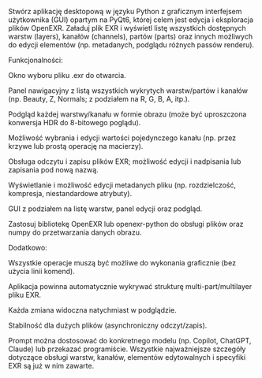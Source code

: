 Stwórz aplikację desktopową w języku Python z graficznym interfejsem użytkownika (GUI) opartym na PyQt6, której celem jest edycja i eksploracja plików OpenEXR. Załaduj plik EXR i wyświetl listę wszystkich dostępnych warstw (layers), kanałów (channels), partów (parts) oraz innych możliwych do edycji elementów (np. metadanych, podglądu różnych passów renderu).

Funkcjonalności:

Okno wyboru pliku .exr do otwarcia.

Panel nawigacyjny z listą wszystkich wykrytych warstw/partów i kanałów (np. Beauty, Z, Normals; z podziałem na R, G, B, A, itp.).

Podgląd każdej warstwy/kanału w formie obrazu (może być uproszczona konwersja HDR do 8-bitowego poglądu).

Możliwość wybrania i edycji wartości pojedynczego kanału (np. przez krzywe lub prostą operację na macierzy).

Obsługa odczytu i zapisu plików EXR; możliwość edycji i nadpisania lub zapisania pod nową nazwą.

Wyświetlanie i możliwość edycji metadanych pliku (np. rozdzielczość, kompresja, niestandardowe atrybuty).

GUI z podziałem na listę warstw, panel edycji oraz podgląd.

Zastosuj bibliotekę OpenEXR lub openexr-python do obsługi plików oraz numpy do przetwarzania danych obrazu.

Dodatkowo:

Wszystkie operacje muszą być możliwe do wykonania graficznie (bez użycia linii komend).

Aplikacja powinna automatycznie wykrywać strukturę multi-part/multilayer pliku EXR.

Każda zmiana widoczna natychmiast w podglądzie.

Stabilność dla dużych plików (asynchroniczny odczyt/zapis).

Prompt można dostosować do konkretnego modelu (np. Copilot, ChatGPT, Claude) lub przekazać programiście. Wszystkie najważniejsze szczegóły dotyczące obsługi warstw, kanałów, elementów edytowalnych i specyfiki EXR są już w nim zawarte.
